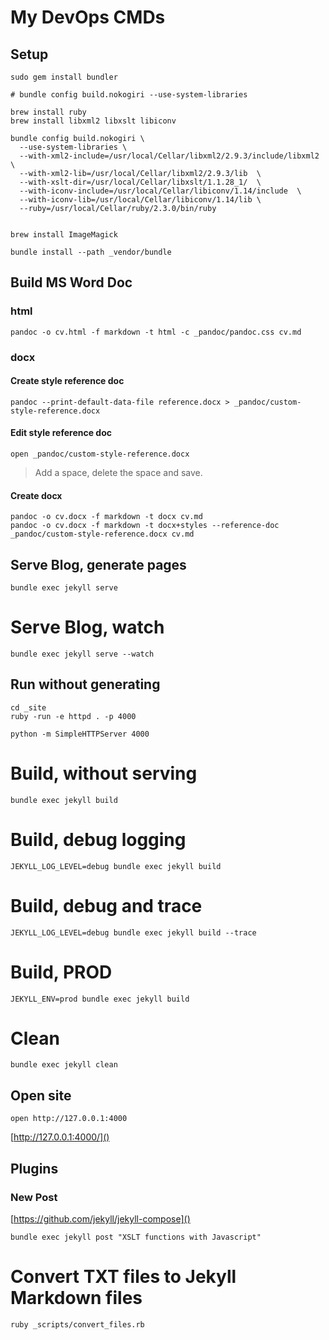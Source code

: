# My DevOps CMDs

## Setup

~~~
sudo gem install bundler

# bundle config build.nokogiri --use-system-libraries

brew install ruby
brew install libxml2 libxslt libiconv

bundle config build.nokogiri \
  --use-system-libraries \
  --with-xml2-include=/usr/local/Cellar/libxml2/2.9.3/include/libxml2 \
  --with-xml2-lib=/usr/local/Cellar/libxml2/2.9.3/lib  \
  --with-xslt-dir=/usr/local/Cellar/libxslt/1.1.28_1/  \
  --with-iconv-include=/usr/local/Cellar/libiconv/1.14/include  \
  --with-iconv-lib=/usr/local/Cellar/libiconv/1.14/lib \
  --ruby=/usr/local/Cellar/ruby/2.3.0/bin/ruby


brew install ImageMagick

bundle install --path _vendor/bundle
~~~

## Build MS Word Doc

### html

~~~
pandoc -o cv.html -f markdown -t html -c _pandoc/pandoc.css cv.md
~~~

### docx

####  Create style reference doc

~~~
pandoc --print-default-data-file reference.docx > _pandoc/custom-style-reference.docx
~~~

####  Edit style reference doc

~~~
open _pandoc/custom-style-reference.docx
~~~

> Add a space, delete the space and save.

#### Create docx

~~~
pandoc -o cv.docx -f markdown -t docx cv.md
pandoc -o cv.docx -f markdown -t docx+styles --reference-doc _pandoc/custom-style-reference.docx cv.md
~~~

## Serve Blog, generate pages

~~~
bundle exec jekyll serve
~~~

# Serve Blog, watch

~~~
bundle exec jekyll serve --watch
~~~

## Run without generating

~~~
cd _site
ruby -run -e httpd . -p 4000

python -m SimpleHTTPServer 4000
~~~

# Build, without serving

~~~
bundle exec jekyll build
~~~

# Build, debug logging

~~~
JEKYLL_LOG_LEVEL=debug bundle exec jekyll build
~~~

# Build, debug and trace

~~~
JEKYLL_LOG_LEVEL=debug bundle exec jekyll build --trace
~~~

# Build, PROD

~~~
JEKYLL_ENV=prod bundle exec jekyll build
~~~

# Clean

~~~
bundle exec jekyll clean
~~~

## Open site

~~~
open http://127.0.0.1:4000
~~~

[http://127.0.0.1:4000/]()

## Plugins

### New Post

[https://github.com/jekyll/jekyll-compose]()

~~~
bundle exec jekyll post "XSLT functions with Javascript"
~~~

# Convert TXT files to Jekyll Markdown files

~~~
ruby _scripts/convert_files.rb
~~~
